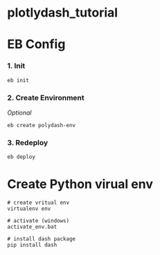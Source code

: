 # plotlydash_tutorial


# EB Config

### 1. Init 
```
eb init 
```

### 2. Create Environment

*Optional*

```
eb create polydash-env
```
 
### 3. Redeploy 

```
eb deploy
```


# Create Python virual env

```
# create vritual env 
virtualenv env

# activate (windows)
activate_env.bat

# install dash package
pip install dash


```













